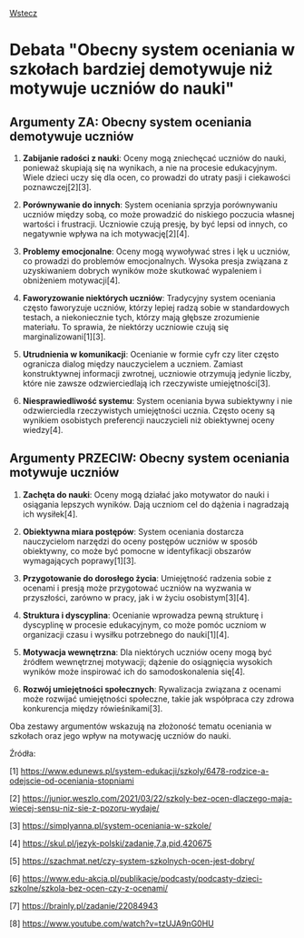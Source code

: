 [Wstecz](../skai.md)

# Debata "Obecny system oceniania w szkołach bardziej demotywuje niż motywuje uczniów do nauki"

## Argumenty ZA: Obecny system oceniania demotywuje uczniów

1. **Zabijanie radości z nauki**: Oceny mogą zniechęcać uczniów do nauki, ponieważ skupiają się na wynikach, a nie na procesie edukacyjnym. Wiele dzieci uczy się dla ocen, co prowadzi do utraty pasji i ciekawości poznawczej[2][3].

2. **Porównywanie do innych**: System oceniania sprzyja porównywaniu uczniów między sobą, co może prowadzić do niskiego poczucia własnej wartości i frustracji. Uczniowie czują presję, by być lepsi od innych, co negatywnie wpływa na ich motywację[2][4].

3. **Problemy emocjonalne**: Oceny mogą wywoływać stres i lęk u uczniów, co prowadzi do problemów emocjonalnych. Wysoka presja związana z uzyskiwaniem dobrych wyników może skutkować wypaleniem i obniżeniem motywacji[4].

4. **Faworyzowanie niektórych uczniów**: Tradycyjny system oceniania często faworyzuje uczniów, którzy lepiej radzą sobie w standardowych testach, a niekoniecznie tych, którzy mają głębsze zrozumienie materiału. To sprawia, że niektórzy uczniowie czują się marginalizowani[1][3].

5. **Utrudnienia w komunikacji**: Ocenianie w formie cyfr czy liter często ogranicza dialog między nauczycielem a uczniem. Zamiast konstruktywnej informacji zwrotnej, uczniowie otrzymują jedynie liczby, które nie zawsze odzwierciedlają ich rzeczywiste umiejętności[3].

6. **Niesprawiedliwość systemu**: System oceniania bywa subiektywny i nie odzwierciedla rzeczywistych umiejętności ucznia. Często oceny są wynikiem osobistych preferencji nauczycieli niż obiektywnej oceny wiedzy[4].

## Argumenty PRZECIW: Obecny system oceniania motywuje uczniów

1. **Zachęta do nauki**: Oceny mogą działać jako motywator do nauki i osiągania lepszych wyników. Dają uczniom cel do dążenia i nagradzają ich wysiłek[4].

2. **Obiektywna miara postępów**: System oceniania dostarcza nauczycielom narzędzi do oceny postępów uczniów w sposób obiektywny, co może być pomocne w identyfikacji obszarów wymagających poprawy[1][3].

3. **Przygotowanie do dorosłego życia**: Umiejętność radzenia sobie z ocenami i presją może przygotować uczniów na wyzwania w przyszłości, zarówno w pracy, jak i w życiu osobistym[3][4].

4. **Struktura i dyscyplina**: Ocenianie wprowadza pewną strukturę i dyscyplinę w procesie edukacyjnym, co może pomóc uczniom w organizacji czasu i wysiłku potrzebnego do nauki[1][4].

5. **Motywacja wewnętrzna**: Dla niektórych uczniów oceny mogą być źródłem wewnętrznej motywacji; dążenie do osiągnięcia wysokich wyników może inspirować ich do samodoskonalenia się[4].

6. **Rozwój umiejętności społecznych**: Rywalizacja związana z ocenami może rozwijać umiejętności społeczne, takie jak współpraca czy zdrowa konkurencja między rówieśnikami[3]. 

Oba zestawy argumentów wskazują na złożoność tematu oceniania w szkołach oraz jego wpływ na motywację uczniów do nauki.

Źródła:

[1] https://www.edunews.pl/system-edukacji/szkoly/6478-rodzice-a-odejscie-od-oceniania-stopniami

[2] https://junior.weszlo.com/2021/03/22/szkoly-bez-ocen-dlaczego-maja-wiecej-sensu-niz-sie-z-pozoru-wydaje/

[3] https://simplyanna.pl/system-oceniania-w-szkole/

[4] https://skul.pl/jezyk-polski/zadanie,7,a,pid,420675

[5] https://szachmat.net/czy-system-szkolnych-ocen-jest-dobry/

[6] https://www.edu-akcja.pl/publikacje/podcasty/podcasty-dzieci-szkolne/szkola-bez-ocen-czy-z-ocenami/

[7] https://brainly.pl/zadanie/22084943

[8] https://www.youtube.com/watch?v=tzUJA9nG0HU